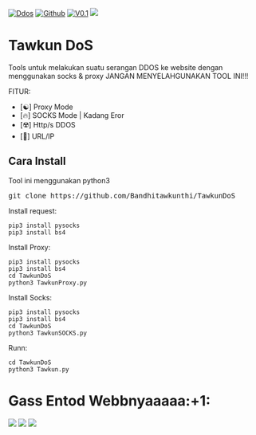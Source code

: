 [![Ddos](https://img.shields.io/badge/-Ddos-green?style=flat&logo=python&link=https://github.com/Bandhitawkunthi)](https://github.com/Bandhitawkunthi)
[![Github](https://img.shields.io/badge/-Github-black?style=flat&logo=github&link=https://github.com/Bandhitawkunthi)](https://github.com/Bandhitawkunthi)
[![V0.1](https://img.shields.io/badge/-V0.1-black?style=flat&logo=&link=https://github.com/Bandhitawkunthi)](https://github.com/Bandhitawkunthi)
<img src="https://h.top4top.io/p_2171cxqxf0.jpeg"></img>
# Tawkun DoS
Tools untuk melakukan suatu serangan DDOS ke website dengan menggunakan socks & proxy 
JANGAN MENYELAHGUNAKAN TOOL INI!!!

FITUR:
- [☯️] Proxy Mode
- [🔥] SOCKS Mode | Kadang Eror
- [☢️] Http/s DDOS
- [🐍] URL/IP

<h2>Cara Install</h2>
Tool ini menggunakan python3 

<pre>git clone https://github.com/Bandhitawkunthi/TawkunDoS</pre>

Install request:
```
pip3 install pysocks
pip3 install bs4
```
Install Proxy:
```
pip3 install pysocks
pip3 install bs4
cd TawkunDoS
python3 TawkunProxy.py
```
Install Socks:
```
pip3 install pysocks
pip3 install bs4
cd TawkunDoS
python3 TawkunSOCKS.py
```
Runn:
```
cd TawkunDoS
python3 Tawkun.py
```


<h1>Gass Entod Webbnyaaaaa:+1:</h1>
<Img src="https://h.top4top.io/p_21716qb480.jpg"></img>
<Img src="https://j.top4top.io/p_21717z2381.jpg"></img>
<Img src="https://i.top4top.io/p_2171bn9ub0.jpg"></img>

